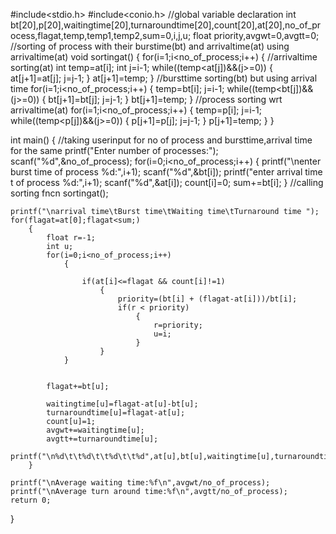 #include<stdio.h>
#include<conio.h>
//global variable declaration
int bt[20],p[20],waitingtime[20],turnaroundtime[20],count[20],at[20],no_of_process,flagat,temp,temp1,temp2,sum=0,i,j,u;
float priority,avgwt=0,avgtt=0;
//sorting of process with their burstime(bt) and arrivaltime(at) using arrivaltime(at)
void sortingat()
{
	for(i=1;i<no_of_process;i++)
    {
    	//arrivaltime sorting(at)
    	int temp=at[i];
    	int j=i-1;
    	while((temp<at[j])&&(j>=0))
    	{
    		at[j+1]=at[j];
    		j=j-1;
		}
		at[j+1]=temp;
	}
	//bursttime sorting(bt) but using arrival time
	for(i=1;i<no_of_process;i++)
    {
    	temp=bt[i];
    	j=i-1;
    	while((temp<bt[j])&&(j>=0))
    	{
    		bt[j+1]=bt[j];
    		j=j-1;
		}
		bt[j+1]=temp;
	}
	//process sorting wrt arrivaltime(at)
	for(i=1;i<no_of_process;i++)
    {
    	temp=p[i];
    	j=i-1;
    	while((temp<p[j])&&(j>=0))
    	{
    		p[j+1]=p[j];
    		j=j-1;
		}
		p[j+1]=temp;
	}
}

int main()
{
	//taking userinput for no of process and bursttime,arrival time for the same
 	printf("Enter number of processes:");
 	scanf("%d",&no_of_process);
 	for(i=0;i<no_of_process;i++)
 		{
 			printf("\nenter burst time of process %d:",i+1);
 			scanf("%d",&bt[i]);
 			printf("enter arrival time t of process %d:",i+1);
 			scanf("%d",&at[i]); 
 			count[i]=0;
 			sum+=bt[i];
		}
	//calling sorting fncn
	sortingat();
	
	printf("\narrival time\tBurst time\tWaiting time\tTurnaround time ");
  	for(flagat=at[0];flagat<sum;)
  		{
   			float r=-1;
   			int u;
  			for(i=0;i<no_of_process;i++)
  				{

   					if(at[i]<=flagat && count[i]!=1)
    					{
              				priority=(bt[i] + (flagat-at[i]))/bt[i];
              				if(r < priority)
               					{
                					r=priority;
                 					u=i;
               					}
          				}
  				}		
  
  
   			flagat+=bt[u]; 
    
   			waitingtime[u]=flagat-at[u]-bt[u];
   			turnaroundtime[u]=flagat-at[u];
    		count[u]=1;
   			avgwt+=waitingtime[u];
  			avgtt+=turnaroundtime[u];
			printf("\n%d\t\t%d\t\t%d\t\t%d",at[u],bt[u],waitingtime[u],turnaroundtime[u]);
  		}

	printf("\nAverage waiting time:%f\n",avgwt/no_of_process);
	printf("\nAverage turn around time:%f\n",avgtt/no_of_process);
	return 0;
}
